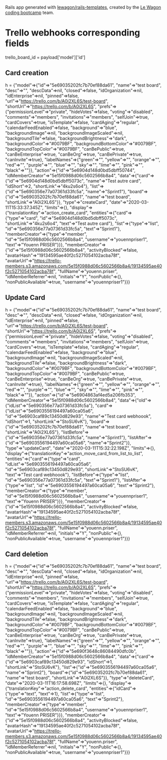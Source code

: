 Rails app generated with [lewagon/rails-templates](https://github.com/lewagon/rails-templates), created by the [Le Wagon coding bootcamp](https://www.lewagon.com) team.

# Trello webhooks corresponding fields

trello_board_id = payload['model']['id']

## Card creation

h = {"model"=>{"id"=>"5e69035202fc7b70ef88da61", "name"=>"test board", "desc"=>"", "descData"=>nil, "closed"=>false, "idOrganization"=>nil, "idEnterprise"=>nil, "pinned"=>false, "url"=>"https://trello.com/b/A0i2XL6S/test-board", "shortUrl"=>"https://trello.com/b/A0i2XL6S", "prefs"=>{"permissionLevel"=>"private", "hideVotes"=>false, "voting"=>"disabled", "comments"=>"members", "invitations"=>"members", "selfJoin"=>true, "cardCovers"=>true, "isTemplate"=>false, "cardAging"=>"regular", "calendarFeedEnabled"=>false, "background"=>"blue", "backgroundImage"=>nil, "backgroundImageScaled"=>nil, "backgroundTile"=>false, "backgroundBrightness"=>"dark", "backgroundColor"=>"#0079BF", "backgroundBottomColor"=>"#0079BF", "backgroundTopColor"=>"#0079BF", "canBePublic"=>true, "canBeEnterprise"=>true, "canBeOrg"=>true, "canBePrivate"=>true, "canInvite"=>true}, "labelNames"=>{"green"=>"", "yellow"=>"", "orange"=>"", "red"=>"", "purple"=>"", "blue"=>"", "sky"=>"", "lime"=>"", "pink"=>"", "black"=>""}}, "action"=>{"id"=>"5e6904d148d0bd5dbff50744", "idMemberCreator"=>"5e15f0988d06c5602566b8a4", "data"=>{"card"=>{"id"=>"5e6904d148d0bd5dbff5073c", "name"=>"Test autre card", "idShort"=>2, "shortLink"=>"4ku2s6o4"}, "list"=>{"id"=>"5e690356e77a07361d33fc5a", "name"=>"Sprint1"}, "board"=>{"id"=>"5e69035202fc7b70ef88da61", "name"=>"test board", "shortLink"=>"A0i2XL6S"}}, "type"=>"createCard", "date"=>"2020-03-11T15:33:37.345Z", "limits"=>{}, "display"=>{"translationKey"=>"action_create_card", "entities"=>{"card"=>{"type"=>"card", "id"=>"5e6904d148d0bd5dbff5073c", "shortLink"=>"4ku2s6o4", "text"=>"Test autre card"}, "list"=>{"type"=>"list", "id"=>"5e690356e77a07361d33fc5a", "text"=>"Sprint1"}, "memberCreator"=>{"type"=>"member", "id"=>"5e15f0988d06c5602566b8a4", "username"=>"youennpriser1", "text"=>"Youenn PRISER"}}}, "memberCreator"=>{"id"=>"5e15f0988d06c5602566b8a4", "activityBlocked"=>false, "avatarHash"=>"19134595ae40f2c5271054102acba78f", "avatarUrl"=>"https://trello-members.s3.amazonaws.com/5e15f0988d06c5602566b8a4/19134595ae40f2c5271054102acba78f", "fullName"=>"youenn.priser", "idMemberReferrer"=>nil, "initials"=>"Y", "nonPublic"=>{}, "nonPublicAvailable"=>true, "username"=>"youennpriser1"}}}

## Update Card

h = {"model"=>{"id"=>"5e69035202fc7b70ef88da61", "name"=>"test board", "desc"=>"", "descData"=>nil, "closed"=>false, "idOrganization"=>nil, "idEnterprise"=>nil, "pinned"=>false, "url"=>"https://trello.com/b/A0i2XL6S/test-board", "shortUrl"=>"https://trello.com/b/A0i2XL6S", "prefs"=>{"permissionLevel"=>"private", "hideVotes"=>false, "voting"=>"disabled", "comments"=>"members", "invitations"=>"members", "selfJoin"=>true, "cardCovers"=>true, "isTemplate"=>false, "cardAging"=>"regular", "calendarFeedEnabled"=>false, "background"=>"blue", "backgroundImage"=>nil, "backgroundImageScaled"=>nil, "backgroundTile"=>false, "backgroundBrightness"=>"dark", "backgroundColor"=>"#0079BF", "backgroundBottomColor"=>"#0079BF", "backgroundTopColor"=>"#0079BF", "canBePublic"=>true, "canBeEnterprise"=>true, "canBeOrg"=>true, "canBePrivate"=>true, "canInvite"=>true}, "labelNames"=>{"green"=>"", "yellow"=>"", "orange"=>"", "red"=>"", "purple"=>"", "blue"=>"", "sky"=>"", "lime"=>"", "pink"=>"", "black"=>""}}, "action"=>{"id"=>"5e6904863af4ed5a206fb353", "idMemberCreator"=>"5e15f0988d06c5602566b8a4", "data"=>{"old"=>{"idList"=>"5e690356e77a07361d33fc5a"}, "card"=>{"idList"=>"5e6903556194497a60ca05a6", "id"=>"5e6903caf89c13450d829e93", "name"=>"Test card webhoook", "idShort"=>1, "shortLink"=>"StoSU6vK"}, "board"=>{"id"=>"5e69035202fc7b70ef88da61", "name"=>"test board", "shortLink"=>"A0i2XL6S"}, "listBefore"=>{"id"=>"5e690356e77a07361d33fc5a", "name"=>"Sprint1"}, "listAfter"=>{"id"=>"5e6903556194497a60ca05a6", "name"=>"Sprint2"}}, "type"=>"updateCard", "date"=>"2020-03-11T15:32:22.198Z", "limits"=>{}, "display"=>{"translationKey"=>"action_move_card_from_list_to_list", "entities"=>{"card"=>{"type"=>"card", "idList"=>"5e6903556194497a60ca05a6", "id"=>"5e6903caf89c13450d829e93", "shortLink"=>"StoSU6vK", "text"=>"Test card webhoook"}, "listBefore"=>{"type"=>"list", "id"=>"5e690356e77a07361d33fc5a", "text"=>"Sprint1"}, "listAfter"=>{"type"=>"list", "id"=>"5e6903556194497a60ca05a6", "text"=>"Sprint2"}, "memberCreator"=>{"type"=>"member", "id"=>"5e15f0988d06c5602566b8a4", "username"=>"youennpriser1", "text"=>"Youenn PRISER"}}}, "memberCreator"=>{"id"=>"5e15f0988d06c5602566b8a4", "activityBlocked"=>false, "avatarHash"=>"19134595ae40f2c5271054102acba78f", "avatarUrl"=>"https://trello-members.s3.amazonaws.com/5e15f0988d06c5602566b8a4/19134595ae40f2c5271054102acba78f", "fullName"=>"youenn.priser", "idMemberReferrer"=>nil, "initials"=>"Y", "nonPublic"=>{}, "nonPublicAvailable"=>true, "username"=>"youennpriser1"}}}



## Card deletion

h = {"model"=>{"id"=>"5e69035202fc7b70ef88da61", "name"=>"test board", "desc"=>"", "descData"=>nil, "closed"=>false, "idOrganization"=>nil, "idEnterprise"=>nil, "pinned"=>false, "url"=>"https://trello.com/b/A0i2XL6S/test-board", "shortUrl"=>"https://trello.com/b/A0i2XL6S", "prefs"=>{"permissionLevel"=>"private", "hideVotes"=>false, "voting"=>"disabled", "comments"=>"members", "invitations"=>"members", "selfJoin"=>true, "cardCovers"=>true, "isTemplate"=>false, "cardAging"=>"regular", "calendarFeedEnabled"=>false, "background"=>"blue", "backgroundImage"=>nil, "backgroundImageScaled"=>nil, "backgroundTile"=>false, "backgroundBrightness"=>"dark", "backgroundColor"=>"#0079BF", "backgroundBottomColor"=>"#0079BF", "backgroundTopColor"=>"#0079BF", "canBePublic"=>true, "canBeEnterprise"=>true, "canBeOrg"=>true, "canBePrivate"=>true, "canInvite"=>true}, "labelNames"=>{"green"=>"", "yellow"=>"", "orange"=>"", "red"=>"", "purple"=>"", "blue"=>"", "sky"=>"", "lime"=>"", "pink"=>"", "black"=>""}}, "action"=>{"id"=>"5e690f3648c86084490dfc0b", "idMemberCreator"=>"5e15f0988d06c5602566b8a4", "data"=>{"card"=>{"id"=>"5e6903caf89c13450d829e93", "idShort"=>1, "shortLink"=>"StoSU6vK"}, "list"=>{"id"=>"5e6903556194497a60ca05a6", "name"=>"Sprint2"}, "board"=>{"id"=>"5e69035202fc7b70ef88da61", "name"=>"test board", "shortLink"=>"A0i2XL6S"}}, "type"=>"deleteCard", "date"=>"2020-03-11T16:17:58.698Z", "limits"=>{}, "display"=>{"translationKey"=>"action_delete_card", "entities"=>{"idCard"=>{"type"=>"text", "text"=>1}, "list"=>{"type"=>"list", "id"=>"5e6903556194497a60ca05a6", "text"=>"Sprint2"}, "memberCreator"=>{"type"=>"member", "id"=>"5e15f0988d06c5602566b8a4", "username"=>"youennpriser1", "text"=>"Youenn PRISER"}}}, "memberCreator"=>{"id"=>"5e15f0988d06c5602566b8a4", "activityBlocked"=>false, "avatarHash"=>"19134595ae40f2c5271054102acba78f", "avatarUrl"=>"https://trello-members.s3.amazonaws.com/5e15f0988d06c5602566b8a4/19134595ae40f2c5271054102acba78f", "fullName"=>"youenn.priser", "idMemberReferrer"=>nil, "initials"=>"Y", "nonPublic"=>{}, "nonPublicAvailable"=>true, "username"=>"youennpriser1"}}}
